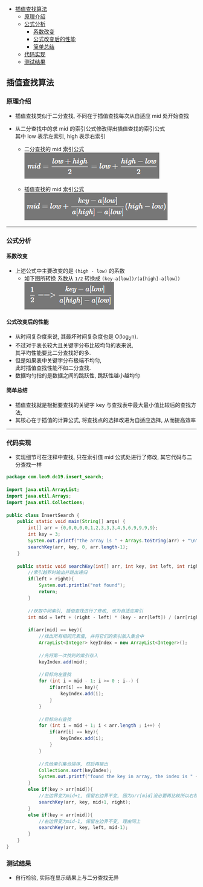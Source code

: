<!-- TOC -->

- [插值查找算法](#插值查找算法)
  - [原理介绍](#原理介绍)
  - [公式分析](#公式分析)
    - [系数改变](#系数改变)
    - [公式改变后的性能](#公式改变后的性能)
    - [简单总结](#简单总结)
  - [代码实现](#代码实现)
  - [测试结果](#测试结果)

<!-- /TOC -->

## 插值查找算法

### 原理介绍
- 插值查找类似于二分查找, 不同在于插值查找每次从自适应 mid 处开始查找

- 从二分查找中的求 mid 的索引公式修改得出插值查找的索引公式  
  其中 low 表示左索引, high 表示右索引  
  - 二分查找的 mid 索引公式  
    ![二分查找mid公式](../99.images/2020-06-01-08-37-22.png)

  - 插值查找的 mid 索引公式  
    ![插值查找mid公式](../99.images/2020-06-01-08-40-27.png)

****
### 公式分析

#### 系数改变
- 上述公式中主要改变的是 `(high - low)` 的系数  
  - 如下图所转换 系数从 `1/2` 转换成 `(key-a[low])/(a[high]-a[low])`  
  ![系数转换](../99.images/2020-06-01-08-54-58.png)

#### 公式改变后的性能  
  - 从时间复杂度来说, 其最坏时间复杂度也是 O(log<sub>2</sub>n).  
  - 不过对于表长较大且关键字分布比较均匀的表来说,  
    其平均性能要比二分查找好的多.  
  - 但是如果表中关键字分布极端不均匀,  
    此时插值查找性能不如二分查找.
  - 数据均匀指的是数据之间的跳跃性, 跳跃性越小越均匀

#### 简单总结  
  - 插值查找就是根据要查找的关键字 key 与查找表中最大最小值比较后的查找方法,  
  - 其核心在于插值的计算公式, 将查找点的选择改进为自适应选择, 从而提高效率


****
### 代码实现
- 实现细节可在注释中查找, 只在索引值 mid 公式处进行了修改, 其它代码与二分查找一样

```java
package com.leo9.dc19.insert_search;

import java.util.ArrayList;
import java.util.Arrays;
import java.util.Collections;

public class InsertSearch {
    public static void main(String[] args) {
        int[] arr = {0,0,0,0,0,1,2,3,3,3,4,5,6,9,9,9,9};
        int key = 3;
        System.out.printf("the array is " + Arrays.toString(arr) + "\n" + "the key value is [%d]\n", key);
        searchKey(arr, key, 0, arr.length-1);
    }

    public static void searchKey(int[] arr, int key, int left, int right){
        //索引越界时输出并跳出递归
        if(left > right){
            System.out.println("not found");
            return;
        }

        //获取中间索引, 插值查找进行了修改, 改为自适应索引
        int mid = left + (right - left) * (key - arr[left]) / (arr[right] - arr[left]);

        if(arr[mid] == key){
            //找出所有相同元素值, 并将它们的索引放入集合中
            ArrayList<Integer> keyIndex = new ArrayList<Integer>();

            //先将第一次找到的索引存入
            keyIndex.add(mid);

            //目标向左查找
            for (int i = mid - 1; i >= 0 ; i--) {
                if(arr[i] == key){
                    keyIndex.add(i);
                }
            }

            //目标向右查找
            for (int i = mid + 1; i < arr.length ; i++) {
                if(arr[i] == key){
                    keyIndex.add(i);
                }
            }

            //先给索引集合排序, 然后再输出
            Collections.sort(keyIndex);
            System.out.printf("found the key in array, the index is " + keyIndex.toString());
        }
        else if(key > arr[mid]){
            //左边界变为mid+1, 保留右边界不变, 因为arr[mid]没必要再比较所以右移一位, 同时右移一位能保证最终可以获取到右边界
            searchKey(arr, key, mid+1, right);
        }
        else if(key < arr[mid]){
            //右边界变为mid-1, 保留左边界不变, 理由同上
            searchKey(arr, key, left, mid-1);
        }
    }
}

```

### 测试结果
- 自行检验, 实际在显示结果上与二分查找无异